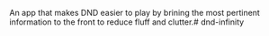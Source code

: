 An app that makes DND easier to play by brining the most pertinent information to the front to reduce fluff and clutter.# dnd-infinity
